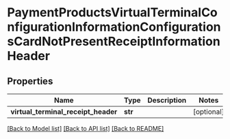 # PaymentProductsVirtualTerminalConfigurationInformationConfigurationsCardNotPresentReceiptInformationHeader

## Properties
Name | Type | Description | Notes
------------ | ------------- | ------------- | -------------
**virtual_terminal_receipt_header** | **str** |  | [optional] 

[[Back to Model list]](../README.md#documentation-for-models) [[Back to API list]](../README.md#documentation-for-api-endpoints) [[Back to README]](../README.md)


